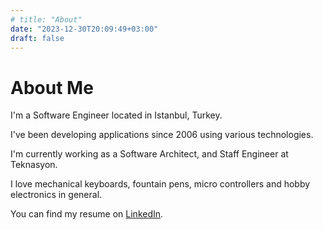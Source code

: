 ```yaml
---
# title: "About"
date: "2023-12-30T20:09:49+03:00"
draft: false
---
```


# About Me

I'm a Software Engineer located in Istanbul, Turkey.

I've been developing applications since 2006 using various technologies.

I'm currently working as a Software Architect, and Staff Engineer at Teknasyon.

I love mechanical keyboards, fountain pens, micro controllers and hobby electronics in general.

You can find my resume on [LinkedIn](https://www.linkedin.com/in/ardakilicdagi/).